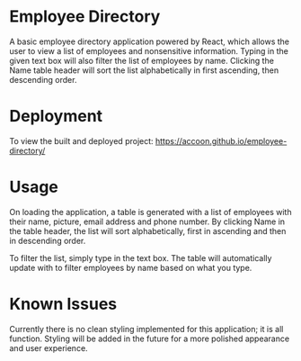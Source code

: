 # Employee Directory
A basic employee directory application powered by React, which allows the user to view a list of employees and nonsensitive information. Typing in the given text box will also filter the list of employees by name. Clicking the Name table header will sort the list alphabetically in first ascending, then descending order.

# Deployment
To view the built and deployed project: https://accoon.github.io/employee-directory/

# Usage
On loading the application, a table is generated with a list of employees with their name, picture, email address and phone number. By clicking Name in the table header, the list will sort alphabetically, first in ascending and then in descending order.

To filter the list, simply type in the text box. The table will automatically update with to filter employees by name based on what you type.

# Known Issues
Currently there is no clean styling implemented for this application; it is all function. Styling will be added in the future for a more polished appearance and user experience.